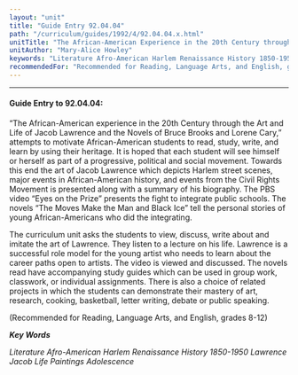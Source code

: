 ```yaml
---
layout: "unit"
title: "Guide Entry 92.04.04"
path: "/curriculum/guides/1992/4/92.04.04.x.html"
unitTitle: "The African-American Experience in the 20th Century through the Art and Life of Jacob Lawrence and the Novels of Bruce Brooks and Lorene Cary"
unitAuthor: "Mary-Alice Howley"
keywords: "Literature Afro-American Harlem Renaissance History 1850-1950 Lawrence Jacob Life Paintings Adolescence"
recommendedFor: "Recommended for Reading, Language Arts, and English, grades 8-12"
---
```

<body>
<hr/>
<h4>
Guide Entry to 92.04.04:
</h4>
“The African-American experience in the 20th Century through the Art and Life of Jacob Lawrence and the Novels of Bruce Brooks and Lorene Cary,” attempts to motivate African-American students to read, study, write, and learn by using their heritage. It is hoped that each student will see himself or herself as part of a progressive, political and social movement. Towards this end the art of Jacob Lawrence which depicts Harlem street scenes, major events in African-American history, and events from the Civil Rights Movement is presented along with a summary of his biography. The PBS video “Eyes on the Prize” presents the fight to integrate public schools. The novels “The Moves Make the Man and Black Ice” tell the personal stories of young African-Americans who did the integrating.
<p>
The curriculum unit asks the students to view, discuss, write about and imitate the art of Lawrence. They listen to a lecture on his life. Lawrence is a successful role model for the young artist who needs to learn about the career paths open to artists. The video is viewed and discussed. The novels read have accompanying study guides which can be used in group work, classwork, or individual assignments. There is also a choice of related projects in which the students can demonstrate their mastery of art, research, cooking, basketball, letter writing, debate or public speaking.
</p>
<p>
(Recommended for Reading, Language Arts, and English, grades 8-12)
</p>
<p>
<b>
<i>
Key Words
</i>
</b>
<br/>
</p>
<p>
<i>
Literature Afro-American Harlem Renaissance History 1850-1950 Lawrence Jacob Life Paintings Adolescence
</i>
</p>
</body>